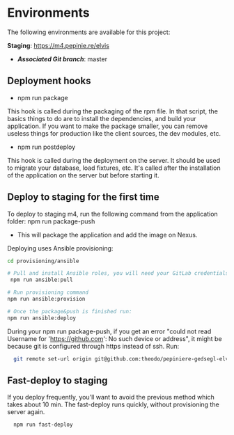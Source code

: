 Environments
============

The following environments are available for this project:

**Staging**: https://m4.pepinie.re/elvis
  - ***Associated Git branch***: master

Deployment hooks
----------------

  * npm run package

This hook is called during the packaging of the rpm file. In that script, the basics things to do are to install the dependencies, and build your application. If you want to make the package smaller, you can remove useless things for production like the client sources, the dev modules, etc.

  * npm run postdeploy

This hook is called during the deployment on the server. It should be used to migrate your database, load fixtures, etc. It's called after the installation of the application on the server but before starting it.

Deploy to staging for the first time
-----------------

To deploy to staging m4, run the following command from the application folder:
npm run package-push
 - This will package the application and add the image on Nexus.


Deploying uses Ansible provisioning:

``` bash
cd provisioning/ansible

# Pull and install Ansible roles, you will need your GitLab credentials here
 npm run ansible:pull

# Run provisioning command
npm run ansible:provision

# Once the package&push is finished run:
npm run ansible:deploy
```

During your npm run package-push, if you get an error "could not read Username for 'https://github.com': No such device or address", it might be because git is configured through https instead of ssh. Run:
``` bash
  git remote set-url origin git@github.com:theodo/pepiniere-gedsegl-elvis.git
```

Fast-deploy to staging
-----------------

If you deploy frequently, you'll want to avoid the previous method which takes about 10 min.
The fast-deploy runs quickly, without provisioning the server again.

``` bash
  npm run fast-deploy
```

